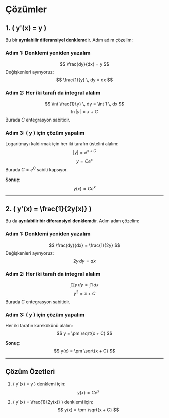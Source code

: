 # Çözümler

## 1. \( y'(x) = y \)
Bu bir **ayrılabilir diferansiyel denklem**dir. Adım adım çözelim:

### Adım 1: Denklemi yeniden yazalım
$$ \frac{dy}{dx} = y $$
Değişkenleri ayırıyoruz:
$$ \frac{1}{y} \, dy = dx $$

### Adım 2: Her iki tarafı da integral alalım
$$ \int \frac{1}{y} \, dy = \int 1 \, dx $$
$$ \ln|y| = x + C $$
Burada $C$ entegrasyon sabitidir.

### Adım 3: \( y \) için çözüm yapalım
Logaritmayı kaldırmak için her iki tarafın üstelini alalım:
$$ |y| = e^{x+C} $$
$$ y = Ce^x $$
Burada $C = e^C$ sabiti kapsıyor.

**Sonuç**:
$$ y(x) = Ce^x $$

---

## 2. \( y'(x) = \frac{1}{2y(x)} \)
Bu da **ayrılabilir bir diferansiyel denklem**dir. Adım adım çözelim:

### Adım 1: Denklemi yeniden yazalım
$$ \frac{dy}{dx} = \frac{1}{2y} $$
Değişkenleri ayırıyoruz:
$$ 2y \, dy = dx $$

### Adım 2: Her iki tarafı da integral alalım
$$ \int 2y \, dy = \int 1 \, dx $$
$$ y^2 = x + C $$
Burada $C$ entegrasyon sabitidir.

### Adım 3: \( y \) için çözüm yapalım
Her iki tarafın karekökünü alalım:
$$ y = \pm \sqrt{x + C} $$

**Sonuç**:
$$ y(x) = \pm \sqrt{x + C} $$

---

## Çözüm Özetleri

1. \( y'(x) = y \) denklemi için:
   $$ y(x) = Ce^x $$

2. \( y'(x) = \frac{1}{2y(x)} \) denklemi için:
   $$ y(x) = \pm \sqrt{x + C} $$